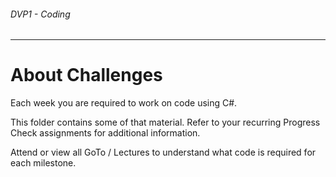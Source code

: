 ###### DVP1 - Coding
---

# About Challenges
Each week you are required to work on code using C#. 

This folder contains some of that material. Refer to your recurring Progress Check assignments for additional information. 

Attend or view all GoTo / Lectures to understand what code is required for each milestone. 


